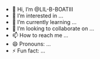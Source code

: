 - 👋 Hi, I’m @LIL-B-BOATIII
- 👀 I’m interested in ...
- 🌱 I’m currently learning ...
- 💞️ I’m looking to collaborate on ...
- 📫 How to reach me ...
- 😄 Pronouns: ...
- ⚡ Fun fact: ...

<!---
LIL-B-BOATIII/LIL-B-BOATIII is a ✨ special ✨ repository because its `README.md` (this file) appears on your GitHub profile.
You can click the Preview link to take a look at your changes.
--->
